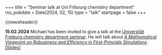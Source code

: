 +++
title       = "Seminar talk at Uni Fribourg chemistry department"
rss_pubdate = Date(2024, 02, 15)
type        = "talk"
startpage   = false
+++

{{newsheader}}

**15.02.2024**
Michael has been invited to give a talk at the [Universität Freiburg
chemistry department seminar](https://www.unifr.ch/chem/fr/info/agenda.html?eventid=15006). He will talk about
[*A Mathematical Viewpoint on Robustness and Efficiency in First-Principle Simulations*](https://michael-herbst.com/talks/2024.02.15_unifr.pdf).
[[Slides]](https://michael-herbst.com/talks/2024.02.15_unifr.pdf)  
